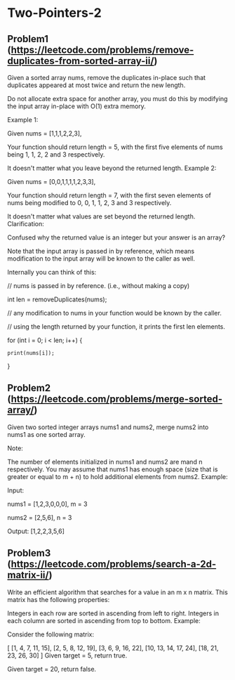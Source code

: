 # Two-Pointers-2

## Problem1 (https://leetcode.com/problems/remove-duplicates-from-sorted-array-ii/)
Given a sorted array nums, remove the duplicates in-place such that duplicates appeared at most twice and return the new length.

Do not allocate extra space for another array, you must do this by modifying the input array in-place with O(1) extra memory.

Example 1:

Given nums = [1,1,1,2,2,3],


Your function should return length = 5, with the first five elements of nums being 1, 1, 2, 2 and 3 respectively.


It doesn't matter what you leave beyond the returned length.
Example 2:

Given nums = [0,0,1,1,1,1,2,3,3],


Your function should return length = 7, with the first seven elements of nums being modified to 0, 0, 1, 1, 2, 3 and 3 respectively.


It doesn't matter what values are set beyond the returned length.
Clarification:

Confused why the returned value is an integer but your answer is an array?

Note that the input array is passed in by reference, which means modification to the input array will be known to the caller as well.

Internally you can think of this:

// nums is passed in by reference. (i.e., without making a copy)

int len = removeDuplicates(nums);


// any modification to nums in your function would be known by the caller.

// using the length returned by your function, it prints the first len elements.

for (int i = 0; i < len; i++) {

    print(nums[i]);

}

## Problem2 (https://leetcode.com/problems/merge-sorted-array/)
Given two sorted integer arrays nums1 and nums2, merge nums2 into nums1 as one sorted array.

Note:

The number of elements initialized in nums1 and nums2 are mand n respectively.
You may assume that nums1 has enough space (size that is greater or equal to m + n) to hold additional elements from nums2.
Example:

Input:

nums1 = [1,2,3,0,0,0], m = 3

nums2 = [2,5,6],       n = 3

Output: [1,2,2,3,5,6]

## Problem3 (https://leetcode.com/problems/search-a-2d-matrix-ii/)
Write an efficient algorithm that searches for a value in an m x n matrix. This matrix has the following properties:

Integers in each row are sorted in ascending from left to right.
Integers in each column are sorted in ascending from top to bottom.
Example:

Consider the following matrix:

[
  [1,   4,  7, 11, 15],
  [2,   5,  8, 12, 19],
  [3,   6,  9, 16, 22],
  [10, 13, 14, 17, 24],
  [18, 21, 23, 26, 30]
]
Given target = 5, return true.

Given target = 20, return false.

